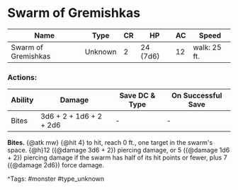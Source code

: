 # Swarm of Gremishkas

| Name | Type | CR | HP | AC | Speed |
|------|------|----|----|----|-------|
| Swarm of Gremishkas | Unknown | 2 | 24 (7d6) | 12 | walk: 25 ft. |

### Actions:

| Ability | Damage | Save DC & Type | On Successful Save |
|---------|--------|----------------|--------------------|
| Bites | 3d6 + 2 + 1d6 + 2 + 2d6 | - | - |


**Bites.** {@atk mw} {@hit 4} to hit, reach 0 ft., one target in the swarm's space. {@h}12 ({@damage 3d6 + 2}) piercing damage, or 5 ({@damage 1d6 + 2}) piercing damage if the swarm has half of its hit points or fewer, plus 7 ({@damage 2d6}) force damage.

^Tags: #monster #type_unknown